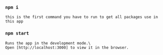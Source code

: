 
### `npm i`

    this is the first command you have to run to get all packages use in this app

 ### `npm start`

    Runs the app in the development mode.\
    Open [http://localhost:3000] to view it in the browser.
